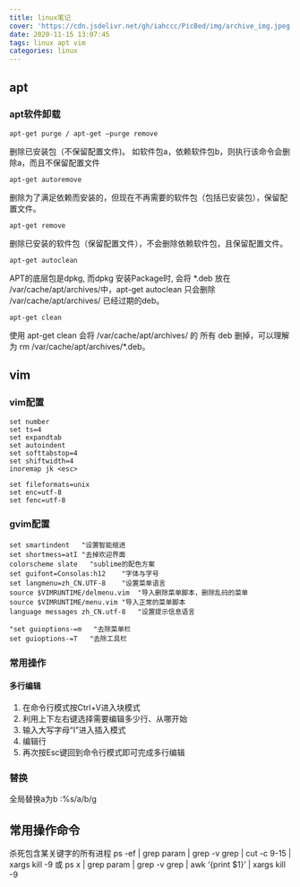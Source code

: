 ```yaml
---
title: linux笔记
cover: 'https://cdn.jsdelivr.net/gh/iahccc/PicBed/img/archive_img.jpeg'
date: 2020-11-15 13:07:45
tags: linux apt vim 
categories: linux
---
```


## apt
### apt软件卸载
    apt-get purge / apt-get –purge remove 
删除已安装包（不保留配置文件)。 
如软件包a，依赖软件包b，则执行该命令会删除a，而且不保留配置文件

    apt-get autoremove 
删除为了满足依赖而安装的，但现在不再需要的软件包（包括已安装包），保留配置文件。

    apt-get remove 
删除已安装的软件包（保留配置文件），不会删除依赖软件包，且保留配置文件。

    apt-get autoclean 
APT的底层包是dpkg, 而dpkg 安装Package时, 会将 *.deb 放在 /var/cache/apt/archives/中，apt-get autoclean 只会删除 /var/cache/apt/archives/ 已经过期的deb。

    apt-get clean 
使用 apt-get clean 会将 /var/cache/apt/archives/ 的 所有 deb 删掉，可以理解为 rm /var/cache/apt/archives/*.deb。

## vim
### vim配置
    set number
	set ts=4
	set expandtab
	set autoindent
	set softtabstop=4
	set shiftwidth=4
	inoremap jk <esc>

	set fileformats=unix
    set enc=utf-8
    set fenc=utf-8

### gvim配置
    set smartindent   "设置智能缩进
    set shortmess=atI "去掉欢迎界面
    colorscheme slate   "sublime的配色方案
    set guifont=Consolas:h12    "字体与字号
    set langmenu=zh_CN.UTF-8    "设置菜单语言
    source $VIMRUNTIME/delmenu.vim  "导入删除菜单脚本，删除乱码的菜单
    source $VIMRUNTIME/menu.vim "导入正常的菜单脚本
    language messages zh_CN.utf-8   "设置提示信息语言

    "set guioptions-=m   "去除菜单栏 
    set guioptions-=T   "去除工具栏

### 常用操作
#### 多行编辑
1. 在命令行模式按Ctrl+V进入块模式
2. 利用上下左右键选择需要编辑多少行、从哪开始
3. 输入大写字母“I”进入插入模式
4. 编辑行
5. 再次按Esc键回到命令行模式即可完成多行编辑

### 替换
全局替换a为b
    :%s/a/b/g

## 常用操作命令
杀死包含某关键字的所有进程
    ps -ef | grep param | grep -v grep | cut -c 9-15 | xargs kill -9
    或
    ps x | grep param | grep -v grep | awk ‘{print $1}’ | xargs kill -9
